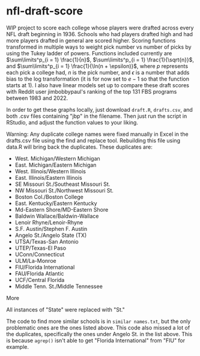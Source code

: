 # nfl-draft-score

WIP project to score each college whose players were drafted across every NFL draft beginning in 1936. Schools who had players drafted high and had more players drafted in general are scored higher. Scoring functions transformed in multiple ways to weight pick number vs number of picks by using the Tukey ladder of powers. Functions included currently are $\sum\limits^p_{i = 1} \frac{1}{n}$, $\sum\limits^p_{i = 1} \frac{1}{\sqrt{n}}$, and $\sum\limits^p_{i = 1} \frac{1}{\ln(n + \epsilon)}$, where $p$ represents each pick a college had, $n$ is the pick number, and $\epsilon$ is a number that adds bias to the log transformation (it is for now set to $e - 1$ so that the function starts at 1). I also have linear models set up to compare these draft scores with Reddit user jimbobbypaul's ranking of the top 131 FBS programs between 1983 and 2022.

In order to get these graphs locally, just download `draft.R`, `drafts.csv`, and both .csv files containing "jbp" in the filename. Then just run the script in RStudio, and adjust the function values to your liking.

Warning: Any duplicate college names were fixed manually in Excel in the drafts.csv file using the find and replace tool. Rebuilding this file using data.R will bring back the duplicates. These duplicates are:

 - West. Michigan/Western Michigan
 - East. Michigan/Eastern Michigan
 - West. Illinois/Western Illinois
 - East. Illinois/Eastern Illinois
 - SE Missouri St./Southeast Missouri St.
 - NW Missouri St./Northwest Missouri St.
 - Boston Col./Boston College
 - East. Kentucky/Eastern Kentucky
 - Md-Eastern Shore/MD-Eastern Shore
 - Baldwin Wallace/Baldwin-Wallace
 - Lenoir Rhyne/Lenoir-Rhyne
 - S.F. Austin/Stephen F. Austin
 - Angelo St./Angelo State (TX)
 - UTSA/Texas-San Antonio
 - UTEP/Texas-El Paso
 - UConn/Connecticut
 - ULM/La-Monroe
 - FIU/Florida International
 - FAU/Florida Atlantic
 - UCF/Central Florida
 - Middle Tenn. St./Middle Tennessee

More

All instances of "State" were replaced with "St."

The code to find more similar schools is in `similar names.txt`, but the only problematic ones are the ones listed above. This code also missed a lot of the duplicates, specifically the ones under Angelo St. in the list above. This is because `agrep()` isn't able to get "Florida International" from "FIU" for example.
